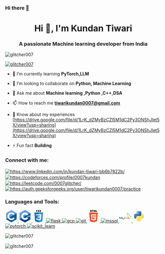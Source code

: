 ### Hi there 👋

<h1 align="center">Hi 👋, I'm Kundan Tiwari</h1>
<h3 align="center">A passionate Machine learning developer from India</h3>

<p align="left"> <img src="https://komarev.com/ghpvc/?username=glitcher007&label=Profile%20views&color=0e75b6&style=flat" alt="glitcher007" /> </p>

<p align="left"> <a href="https://github.com/ryo-ma/github-profile-trophy"><img src="https://github-profile-trophy.vercel.app/?username=glitcher007" alt="glitcher007" /></a> </p>

- 🌱 I’m currently learning **PyTorch,LLM**

- 👯 I’m looking to collaborate on **Python, Machine Learning**

- 💬 Ask me about **Machine learning ,Python ,C++,DSA**

- 📫 How to reach me **tiwarikundan0007@gmail.com**

- 📄 Know about my experiences [https://drive.google.com/file/d/1LrK_dZMyBzCZl5M1dC2Py3ONShJlet5X/view?usp=sharing](https://drive.google.com/file/d/1LrK_dZMyBzCZl5M1dC2Py3ONShJlet5X/view?usp=sharing)

- ⚡ Fun fact **Building**

<h3 align="left">Connect with me:</h3>
<p align="left">
<a href="https://linkedin.com/in/https://www.linkedin.com/in/kundan-tiwari-bb6b7822b/" target="blank"><img align="center" src="https://raw.githubusercontent.com/rahuldkjain/github-profile-readme-generator/master/src/images/icons/Social/linked-in-alt.svg" alt="https://www.linkedin.com/in/kundan-tiwari-bb6b7822b/" height="30" width="40" /></a>
<a href="https://codeforces.com/profile/https://codeforces.com/profile/0007kundan" target="blank"><img align="center" src="https://raw.githubusercontent.com/rahuldkjain/github-profile-readme-generator/master/src/images/icons/Social/codeforces.svg" alt="https://codeforces.com/profile/0007kundan" height="30" width="40" /></a>
<a href="https://www.leetcode.com/https://leetcode.com/0007glitcher/" target="blank"><img align="center" src="https://raw.githubusercontent.com/rahuldkjain/github-profile-readme-generator/master/src/images/icons/Social/leet-code.svg" alt="https://leetcode.com/0007glitcher/" height="30" width="40" /></a>
<a href="https://auth.geeksforgeeks.org/user/https://auth.geeksforgeeks.org/user/tiwarikundan0007/practice" target="blank"><img align="center" src="https://raw.githubusercontent.com/rahuldkjain/github-profile-readme-generator/master/src/images/icons/Social/geeks-for-geeks.svg" alt="https://auth.geeksforgeeks.org/user/tiwarikundan0007/practice" height="30" width="40" /></a>
</p>

<h3 align="left">Languages and Tools:</h3>
<p align="left"> <a href="https://www.cprogramming.com/" target="_blank" rel="noreferrer"> <img src="https://raw.githubusercontent.com/devicons/devicon/master/icons/c/c-original.svg" alt="c" width="40" height="40"/> </a> <a href="https://www.w3schools.com/cpp/" target="_blank" rel="noreferrer"> <img src="https://raw.githubusercontent.com/devicons/devicon/master/icons/cplusplus/cplusplus-original.svg" alt="cplusplus" width="40" height="40"/> </a> <a href="https://www.w3schools.com/css/" target="_blank" rel="noreferrer"> <img src="https://raw.githubusercontent.com/devicons/devicon/master/icons/css3/css3-original-wordmark.svg" alt="css3" width="40" height="40"/> </a> <a href="https://flask.palletsprojects.com/" target="_blank" rel="noreferrer"> <img src="https://www.vectorlogo.zone/logos/pocoo_flask/pocoo_flask-icon.svg" alt="flask" width="40" height="40"/> </a> <a href="https://cloud.google.com" target="_blank" rel="noreferrer"> <img src="https://www.vectorlogo.zone/logos/google_cloud/google_cloud-icon.svg" alt="gcp" width="40" height="40"/> </a> <a href="https://git-scm.com/" target="_blank" rel="noreferrer"> <img src="https://www.vectorlogo.zone/logos/git-scm/git-scm-icon.svg" alt="git" width="40" height="40"/> </a> <a href="https://www.w3.org/html/" target="_blank" rel="noreferrer"> <img src="https://raw.githubusercontent.com/devicons/devicon/master/icons/html5/html5-original-wordmark.svg" alt="html5" width="40" height="40"/> </a> <a href="https://www.microsoft.com/en-us/sql-server" target="_blank" rel="noreferrer"> <img src="https://www.svgrepo.com/show/303229/microsoft-sql-server-logo.svg" alt="mssql" width="40" height="40"/> </a> <a href="https://www.mysql.com/" target="_blank" rel="noreferrer"> <img src="https://raw.githubusercontent.com/devicons/devicon/master/icons/mysql/mysql-original-wordmark.svg" alt="mysql" width="40" height="40"/> </a> <a href="https://www.python.org" target="_blank" rel="noreferrer"> <img src="https://raw.githubusercontent.com/devicons/devicon/master/icons/python/python-original.svg" alt="python" width="40" height="40"/> </a> <a href="https://pytorch.org/" target="_blank" rel="noreferrer"> <img src="https://www.vectorlogo.zone/logos/pytorch/pytorch-icon.svg" alt="pytorch" width="40" height="40"/> </a> <a href="https://scikit-learn.org/" target="_blank" rel="noreferrer"> <img src="https://upload.wikimedia.org/wikipedia/commons/0/05/Scikit_learn_logo_small.svg" alt="scikit_learn" width="40" height="40"/> </a> </p>

<p><img align="center" src="https://github-readme-stats.vercel.app/api/top-langs?username=glitcher007&show_icons=true&locale=en&layout=compact" alt="glitcher007" /></p>

<p><img align="center" src="https://github-readme-streak-stats.herokuapp.com/?user=glitcher007&" alt="glitcher007" /></p>
